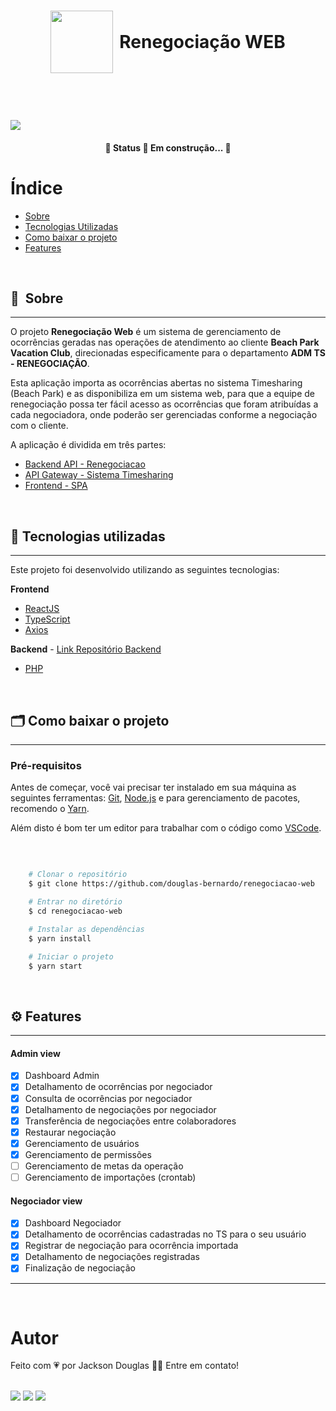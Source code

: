 
<h1 style="display: flex; align-items: center; justify-content: center;" class="logo">
    <img width="100" style="margin-right: 10px;" src="https://ik.imagekit.io/rcjzrqiiqm7/logo_vacation_wyhJXU5a0.svg?updatedAt=1629735371452">
  Renegociação WEB
</h1>

&nbsp;

<h1>
    <img src="https://ik.imagekit.io/rcjzrqiiqm7/renegociacao-web_k4YGcAgQ4.gif?updatedAt=1629741049567">
</h1>

<h4 align="center">
	🚧  Status 🚀 Em construção...  🚧
</h4>

# Índice

- [Sobre](#-sobre)
- [Tecnologias Utilizadas](#-tecnologias-utilizadas)
- [Como baixar o projeto](#-como-baixar-o-projeto)
- [Features](#-features)

&nbsp;

## 🔖&nbsp; Sobre
---
O projeto **Renegociação Web** é um sistema de gerenciamento de ocorrências geradas nas operações de atendimento ao cliente **Beach Park Vacation Club**, direcionadas especificamente para o departamento **ADM TS - RENEGOCIAÇÃO**.

Esta aplicação importa as ocorrências abertas no sistema Timesharing (Beach Park) e as disponibiliza em um sistema web, para que a equipe de renegociação possa ter fácil acesso as ocorrências que foram atribuídas a cada negociadora, onde poderão ser gerenciadas conforme a negociação com o cliente.

A aplicação é dividida em três partes:
- [Backend API - Renegociacao](https://github.com/douglas-bernardo/app-renegociacao)
- [API Gateway - Sistema Timesharing](https://github.com/douglas-bernardo/api-timesharing)
- [Frontend - SPA](https://github.com/douglas-bernardo/renegociacao-web)

&nbsp;

## 🚀 Tecnologias utilizadas
---
Este projeto foi desenvolvido utilizando as seguintes tecnologias:

**Frontend**
- [ReactJS](https://reactjs.org)
- [TypeScript](https://www.typescriptlang.org/)
- [Axios](https://github.com/axios/axios)

**Backend** - [Link Repositório Backend](https://github.com/douglas-bernardo/app-renegociacao)
- [PHP](https://www.php.net)

&nbsp;

## 🗂 Como baixar o projeto
---
### Pré-requisitos
Antes de começar, você vai precisar ter instalado em sua máquina as seguintes ferramentas: [Git](https://git-scm.com/), [Node.js](https://nodejs.org/en/) e para gerenciamento de pacotes, recomendo o [Yarn](https://yarnpkg.com/).

Além disto é bom ter um editor para trabalhar com o código como [VSCode](https://code.visualstudio.com/).

&nbsp;

```bash

    # Clonar o repositório
    $ git clone https://github.com/douglas-bernardo/renegociacao-web

    # Entrar no diretório
    $ cd renegociacao-web

    # Instalar as dependências
    $ yarn install

    # Iniciar o projeto
    $ yarn start
```

&nbsp;

## ⚙️ Features
---
#### Admin view
- [x] Dashboard Admin
- [x] Detalhamento de ocorrências por negociador
- [x] Consulta de ocorrências por negociador
- [x] Detalhamento de negociações por negociador
- [x] Transferência de negociações entre colaboradores
- [x] Restaurar negociação
- [x] Gerenciamento de usuários
- [x] Gerenciamento de permissões
- [ ] Gerenciamento de metas da operação
- [ ] Gerenciamento de importações (crontab)

#### Negociador view
- [x] Dashboard Negociador
- [x] Detalhamento de ocorrências cadastradas no TS para o seu usuário
- [x] Registrar de negociação para ocorrência importada
- [x] Detalhamento de negociações registradas
- [x] Finalização de negociação

---

&nbsp;

# Autor

<p>
  Feito com 💗 por Jackson Douglas 👋🏽 Entre em contato!
</p>

<br/>
<div>
  <a href = "mailto:jkdouglas21@gmail.com"><img src="https://img.shields.io/badge/-Gmail-%23333?style=for-the-badge&logo=gmail&logoColor=white" target="_blank"></a>
  <a href="https://www.linkedin.com/in/douglas-bernardo" target="_blank"><img src="https://img.shields.io/badge/-LinkedIn-%230077B5?style=for-the-badge&logo=linkedin&logoColor=white" target="_blank"></a>
  <a href="https://twitter.com/jkdouglas21" target="_blank"><img src="https://img.shields.io/badge/Twitter-1DA1F2?style=for-the-badge&logo=twitter&logoColor=white" target="_blank"></a>
</div>
